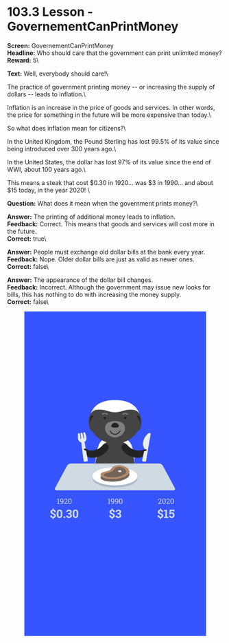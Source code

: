 # 103.3 Lesson - GovernementCanPrintMoney

**Screen:** GovernementCanPrintMoney\
**Headline:** Who should care that the government can print unlimited money?\
**Reward:** 5\

**Text:** Well, everybody should care!\


The practice of government printing money -- or increasing the supply of dollars -- leads to inflation.\


Inflation is an increase in the price of goods and services. In other words, the price for something in the future will be more expensive than today.\


So what does inflation mean for citizens?\


In the United Kingdom, the Pound Sterling has lost 99.5% of its value since being introduced over 300 years ago.\


In the United States, the dollar has lost 97% of its value since the end of WWI, about 100 years ago.\


This means a steak that cost $0.30 in 1920... was $3 in 1990… and about $15 today, in the year 2020!
\

**Question:** What does it mean when the government prints money?\

**Answer:** The printing of additional money leads to inflation.\
**Feedback:** Correct. This means that goods and services will cost more in the future.\
**Correct:** true\

**Answer:** People must exchange old dollar bills at the bank every year.\
**Feedback:** Nope. Older dollar bills are just as valid as newer ones.\
**Correct:** false\

**Answer:** The appearance of the dollar bill changes.\
**Feedback:** Incorrect. Although the government may issue new looks for bills, this has nothing to do with increasing the money supply.\
**Correct:** false\


<figure><img src="../.gitbook/assets/image (22).png" alt=""><figcaption></figcaption></figure>

